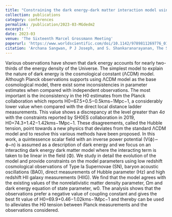 ```yaml
---
title: "Constraining the dark energy-dark matter interaction model using low-redshift observations"
collection: publications
category: conferences
permalink: /publication/2023-03-MGdedm2
excerpt: ''
date: 2023-03
venue: 'The Sixteenth Marcel Grossmann Meeting'
paperurl: 'https://www.worldscientific.com/doi/10.1142/9789811269776_0153'
citation: 'Archana Sangwan, P J Joseph, and S. Shankaranarayanan, The Sixteenth Marcel Grossmann Meeting, pp. 1948-1960 (2023)'
---
```


Various observations have shown that dark energy accounts for nearly two-thirds of the energy density of the Universe. 
The simplest model to explain the nature of dark energy is the cosmological constant (ΛCDM) model. Although Planck observations 
supports using ΛCDM model as the base cosmological model, there exist some inconsistencies in parameter estimates when compared 
with independent observations. The most important is the inconsistency in the H0 estimates from the Planck collaboration which 
reports H0=67.5+0.5−0.5kms−1Mpc−1, a considerably lower value when compared with the direct local distance ladder measurements. 
This value shows a discrepancy at the level greater than 4σ with the constraints reported by SH0ES collaboration in 2019, 
H0=74.3+1.42−1.42kms−1Mpc−1. These disagreements, called the Hubble tension, point towards a new physics that deviates from the 
standard ΛCDM model and to resolve this various methods have been proposed. In this work, a quintessence scalar field with an 
inverse power potential (V(ϕ)∽ ϕ−n) is assumed as a description of dark energy and we focus on an interacting dark energy dark 
matter model where the interacting term is taken to be linear in the field (Φ). We study in detail the evolution of the model and provide constraints on the model parameters using low redshift cosmological observations of Type Ia Supernovae (SN), baryon acoustic oscillations (BAO), direct measurements of Hubble parameter (Hz) and high redshift HII galaxy measurements (HIIG). We find that the model agrees with the existing values of the nonrelativistic matter density parameter, Ωm and dark energy equation of state parameter, w0. The analysis shows that the observations prefer a negative value of coupling constant and gives the best fit value of H0=69.9+0.46−1.02kms−1Mpc−1 and thereby can be used to alleviates the H0 tension between Planck measurements and the observations considered.
